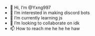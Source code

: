 - 👋 Hi, I’m @Yxng997
- 👀 I’m interested in making discord bots
- 🌱 I’m currently learning js
- 💞️ I’m looking to collaborate on idk
- 📫 How to reach me he he he haw

<!---
Yxng997/Yxng997 is a ✨ special ✨ repository because its `README.md` (this file) appears on your GitHub profile.
You can click the Preview link to take a look at your changes.
--->
